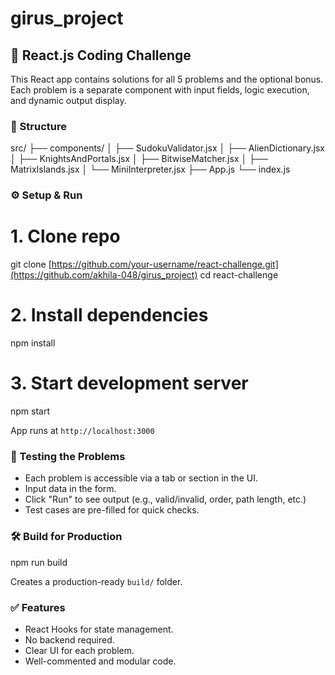 # girus_project

## 🚀 React.js Coding Challenge

This React app contains solutions for all 5 problems and the optional bonus. Each problem is a separate component with input fields, logic execution, and dynamic output display.


### 📁 Structure

src/
├── components/
│   ├── SudokuValidator.jsx
│   ├── AlienDictionary.jsx
│   ├── KnightsAndPortals.jsx
│   ├── BitwiseMatcher.jsx
│   ├── MatrixIslands.jsx
│   └── MiniInterpreter.jsx
├── App.js
└── index.js

### ⚙️ Setup & Run

# 1. Clone repo
git clone [https://github.com/your-username/react-challenge.git](https://github.com/akhila-048/girus_project)
cd react-challenge

# 2. Install dependencies
npm install

# 3. Start development server
npm start

App runs at `http://localhost:3000`


### 🧪 Testing the Problems

* Each problem is accessible via a tab or section in the UI.
* Input data in the form.
* Click "Run" to see output (e.g., valid/invalid, order, path length, etc.)
* Test cases are pre-filled for quick checks.


### 🛠 Build for Production

npm run build

Creates a production-ready `build/` folder.


### ✅ Features

* React Hooks for state management.
* No backend required.
* Clear UI for each problem.
* Well-commented and modular code.
